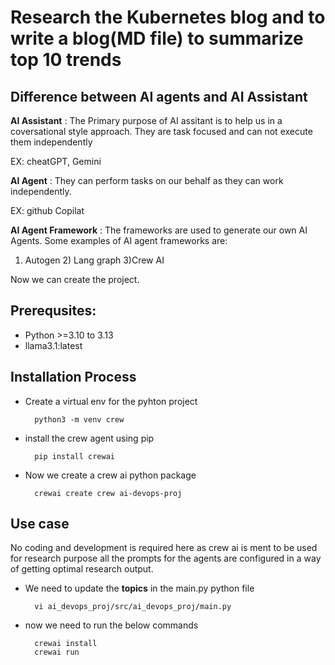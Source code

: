 # Research the Kubernetes blog and to write a blog(MD file) to summarize top 10 trends

## Difference between AI agents and AI Assistant

**AI Assistant** : The Primary purpose of AI assitant is to help us in a coversational style approach. They are task focused and can not execute them independently

EX: cheatGPT, Gemini

**AI Agent** : They can perform tasks on our behalf as they can work independently.

EX: github Copilat

**AI Agent Framework** : The frameworks are used to generate our own AI Agents. Some examples of AI agent frameworks are:

1) Autogen	2) Lang graph	3)Crew AI

Now we can create the project.
## Prerequsites:
- Python >=3.10 to 3.13
- llama3.1:latest
  
## Installation Process
- Create a virtual env for the pyhton project

		python3 -m venv crew
- install the crew agent using pip

		pip install crewai
- Now we create a crew ai python package

		crewai create crew ai-devops-proj

## Use case

No coding and development is required here as crew ai is ment to be used for research purpose all the prompts for the agents are configured in a way of getting optimal research output.

- We need to update the **topics** in the main.py python file

		vi ai_devops_proj/src/ai_devops_proj/main.py

- now we need to run the below commands

		crewai install
  		crewai run
  
  
